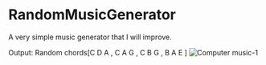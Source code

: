 # RandomMusicGenerator
A very simple music generator that I will improve.

Output:
Random chords[C D A 
, C A G 
, C B G 
, B A E 
]
![Computer music-1](https://user-images.githubusercontent.com/118050744/201639212-9316af89-ec71-497c-8a53-3afeda85322a.png)
